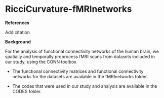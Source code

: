 # RicciCurvature-fMRInetworks

**References**

Add citation

**Background**

For the analysis of functional connectivity networks of the human brain, we spatially and temporally preprocess fMRI scans from datasets included in our study, using the CONN toolbox. 
* The functional connectivity matrices and functional connectivity networks for the datasets are available in the fMRInetworks folder.

* The codes that were used in our study and analysis are available in the CODES folder.
